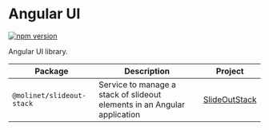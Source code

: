 # Angular UI

[![npm version](https://badge.fury.io/js/%40angular%2Fcdk.svg)](https://www.npmjs.com/package/@molinet/slideout-stack)

Angular UI library.

| Package                        | Description                                                                         | Project                          |
| ------------------------------ | ----------------------------------------------------------------------------------- | -------------------------------- |
| `@molinet/slideout-stack`     | Service to manage a stack of slideout elements in an Angular application           | [SlideOutStack][slideout-stack] |

[slideout-stack]:https://github.com/molinet/angular-ui/tree/main/projects/slideout-stack
